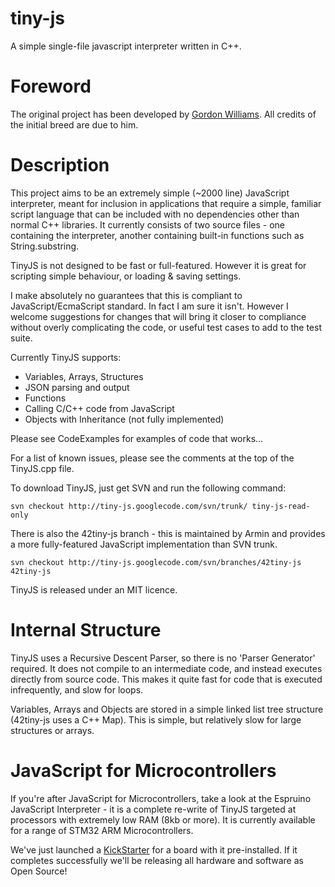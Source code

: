 tiny-js
=======

A simple single-file javascript interpreter written in C++.

Foreword
========

The original project has been developed by [Gordon Williams](www.pur3.co.uk). All credits of the initial breed are due to him.

Description
===========

This project aims to be an extremely simple (~2000 line) JavaScript interpreter, meant for inclusion in applications that require a simple, familiar script language that can be included with no dependencies other than normal C++ libraries. It currently consists of two source files - one containing the interpreter, another containing built-in functions such as String.substring.

TinyJS is not designed to be fast or full-featured. However it is great for scripting simple behaviour, or loading & saving settings.

I make absolutely no guarantees that this is compliant to JavaScript/EcmaScript standard. In fact I am sure it isn't. However I welcome suggestions for changes that will bring it closer to compliance without overly complicating the code, or useful test cases to add to the test suite.

Currently TinyJS supports:

* Variables, Arrays, Structures
* JSON parsing and output
* Functions
* Calling C/C++ code from JavaScript
* Objects with Inheritance (not fully implemented)

Please see CodeExamples for examples of code that works...

For a list of known issues, please see the comments at the top of the TinyJS.cpp file.

To download TinyJS, just get SVN and run the following command:

```
svn checkout http://tiny-js.googlecode.com/svn/trunk/ tiny-js-read-only
```

There is also the 42tiny-js branch - this is maintained by Armin and provides a more fully-featured JavaScript implementation than SVN trunk.

```
svn checkout http://tiny-js.googlecode.com/svn/branches/42tiny-js 42tiny-js
```

TinyJS is released under an MIT licence.

Internal Structure
==================

TinyJS uses a Recursive Descent Parser, so there is no 'Parser Generator' required. It does not compile to an intermediate code, and instead executes directly from source code. This makes it quite fast for code that is executed infrequently, and slow for loops.

Variables, Arrays and Objects are stored in a simple linked list tree structure (42tiny-js uses a C++ Map). This is simple, but relatively slow for large structures or arrays.

JavaScript for Microcontrollers
===============================

If you're after JavaScript for Microcontrollers, take a look at the Espruino JavaScript Interpreter - it is a complete re-write of TinyJS targeted at processors with extremely low RAM (8kb or more). It is currently available for a range of STM32 ARM Microcontrollers.

We've just launched a [KickStarter](http://www.kickstarter.com/projects/48651611/espruino-javascript-for-things) for a board with it pre-installed. If it completes successfully we'll be releasing all hardware and software as Open Source!
